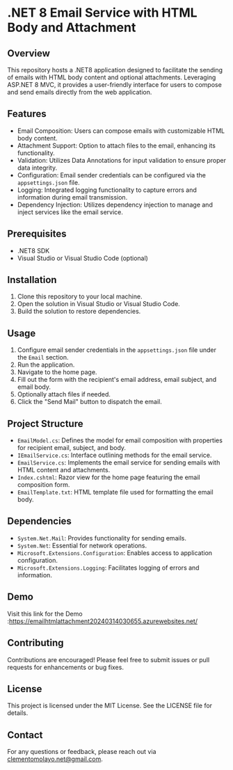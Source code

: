 

# .NET 8 Email Service with HTML Body and Attachment

## Overview
This repository hosts a .NET8 application designed to facilitate the sending of emails with HTML body content and optional attachments. Leveraging ASP.NET 8 MVC, it provides a user-friendly interface for users to compose and send emails directly from the web application.

## Features
- Email Composition: Users can compose emails with customizable HTML body content.
- Attachment Support: Option to attach files to the email, enhancing its functionality.
- Validation: Utilizes Data Annotations for input validation to ensure proper data integrity.
- Configuration: Email sender credentials can be configured via the `appsettings.json` file.
- Logging: Integrated logging functionality to capture errors and information during email transmission.
- Dependency Injection: Utilizes dependency injection to manage and inject services like the email service.

## Prerequisites
- .NET8 SDK
- Visual Studio or Visual Studio Code (optional)

## Installation
1. Clone this repository to your local machine.
2. Open the solution in Visual Studio or Visual Studio Code.
3. Build the solution to restore dependencies.

## Usage
1. Configure email sender credentials in the `appsettings.json` file under the `Email` section.
2. Run the application.
3. Navigate to the home page.
4. Fill out the form with the recipient's email address, email subject, and email body.
5. Optionally attach files if needed.
6. Click the "Send Mail" button to dispatch the email.

## Project Structure
- `EmailModel.cs`: Defines the model for email composition with properties for recipient email, subject, and body.
- `IEmailService.cs`: Interface outlining methods for the email service.
- `EmailService.cs`: Implements the email service for sending emails with HTML content and attachments.
- `Index.cshtml`: Razor view for the home page featuring the email composition form.
- `EmailTemplate.txt`: HTML template file used for formatting the email body.

## Dependencies
- `System.Net.Mail`: Provides functionality for sending emails.
- `System.Net`: Essential for network operations.
- `Microsoft.Extensions.Configuration`: Enables access to application configuration.
- `Microsoft.Extensions.Logging`: Facilitates logging of errors and information.

## Demo
Visit this link for the Demo :https://emailhtmlattachment20240314030655.azurewebsites.net/

## Contributing
Contributions are encouraged! Please feel free to submit issues or pull requests for enhancements or bug fixes.

## License
This project is licensed under the MIT License. See the LICENSE file for details.

## Contact
For any questions or feedback, please reach out via clementomolayo.net@gmail.com.
